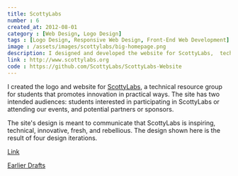 ```yaml
---
title: ScottyLabs
number : 6
created_at: 2012-08-01
category : [Web Design, Logo Design]
tags : [Logo Design, Responsive Web Design, Front-End Web Development]
image : /assets/images/scottylabs/big-homepage.png
description: I designed and developed the website for ScottyLabs,  technical resource group for students that promotes innovation in practical ways.
link : http://www.scottylabs.org
code : https://github.com/ScottyLabs/ScottyLabs-Website
---
```


<p class="description">
I created the logo and website for <a href="http://www.scottylabs.org">ScottyLabs</a>, a technical resource group for students that promotes innovation in practical ways. The site has two intended audiences: students interested in participating in ScottyLabs or attending our events, and potential partners or sponsors. </p>

<p class="description">
The site's design is meant to communicate that ScottyLabs is inspiring, technical, innovative, fresh, and rebellious. The design shown here is the result of four design iterations.
</p>

<p><a class = "button large" href="http://www.scottylabs.org/">Link</a></p>
<p><a class="button large" href="https://www.dropbox.com/sh/qjjluako5vmsa5h/NTUsSCl-0h">Earlier Drafts</a></p>